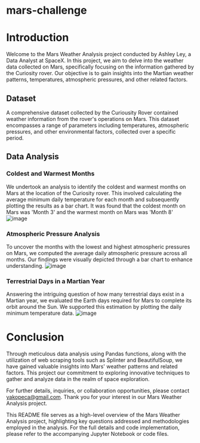 # mars-challenge

# Introduction
Welcome to the Mars Weather Analysis project conducted by Ashley Ley, a Data Analyst at SpaceX. In this project, we aim to delve into the weather data collected on Mars, specifically focusing on the information gathered by the Curiosity rover. Our objective is to gain insights into the Martian weather patterns, temperatures, atmospheric pressures, and other related factors. 

## Dataset
A comprehensive dataset collected by the Curiousity Rover contained weather information from the rover's operations on Mars. This dataset encompasses a range of parameters including temperatures, atmospheric pressures, and other environmental factors, collected over a specific period.

## Data Analysis
### Coldest and Warmest Months
We undertook an analysis to identify the coldest and warmest months on Mars at the location of the Curiosity rover. This involved calculating the average minimum daily temperature for each month and subsequently plotting the results as a bar chart. It was found that the coldest month on Mars was 'Month 3' and the warmest month on Mars was 'Month 8'
![image](https://github.com/yakopeca/mars-challenge/assets/132225987/d1f27a1f-69f6-433d-a092-ac3411203ac0)

### Atmospheric Pressure Analysis
To uncover the months with the lowest and highest atmospheric pressures on Mars, we computed the average daily atmospheric pressure across all months. Our findings were visually depicted through a bar chart to enhance understanding.
![image](https://github.com/yakopeca/mars-challenge/assets/132225987/6597e90b-06e4-4316-bb7a-47ccdfb5141c)

### Terrestrial Days in a Martian Year
Answering the intriguing question of how many terrestrial days exist in a Martian year, we evaluated the Earth days required for Mars to complete its orbit around the Sun. We supported this estimation by plotting the daily minimum temperature data.
![image](https://github.com/yakopeca/mars-challenge/assets/132225987/4e2d68be-bb32-4c14-a690-277e5fff5f96)

# Conclusion
Through meticulous data analysis using Pandas functions, along with the utilization of web scraping tools such as Splinter and BeautifulSoup, we have gained valuable insights into Mars' weather patterns and related factors. This project our commitment to exploring innovative techniques to gather and analyze data in the realm of space exploration.

For further details, inquiries, or collaboration opportunities, please contact yakopeca@gmail.com. Thank you for your interest in our Mars Weather Analysis project.

This README file serves as a high-level overview of the Mars Weather Analysis project, highlighting key questions addressed and methodologies employed in the analysis. For the full details and code implementation, please refer to the accompanying Jupyter Notebook or code files.
